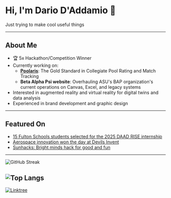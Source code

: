 # Hi, I'm Dario D'Addamio 👋

Just trying to make cool useful things

---

## About Me

- 🏆 5x Hackathon/Competition Winner
- Currently working on:
  - **[Poolaris](https://poolaris.org/)**: The Gold Standard in Collegiate Pool Rating and Match Tracking
  - **Beta Alpha Psi website**: Overhauling ASU's BAP organization's current operations on Canvas, Excel, and legacy systems
- Interested in augmented reality and virtual reality for digital twins and data analysis
- Experienced in brand development and graphic design 

---

## Featured On

- [15 Fulton Schools students selected for the 2025 DAAD RISE internship](https://innercircle.engineering.asu.edu/2025/04/15-fulton-schools-students-selected-for-the-2025-daad-rise-internship/?utm_campaign=ASU_IraAFulton_Inner+Circle+newsletter+4-29-25_6966176&utm_medium=email&utm_source=ASU%20Ira%20A.%20Fulton%20Schools%20of%20Engineering_SFMCE&utm_term=ASU&utm_content=DAAD-RISE+button&ecd42=518000890&ecd73=458856573&ecd37=All%20FSE%20students%20SP%2025&ecd43=4/29/2025)
- [Aerospace innovation won the day at Devils Invent](https://innercircle.engineering.asu.edu/2024/12/aerospace-innovation-won-the-day-at-devils-invent/)
- [Sunhacks: Bright minds hack for good and fun](https://fullcircle.asu.edu/features/sunhacks-bright-minds-hack-for-good-and-fun/)

---

![GitHub Streak](https://streak-stats.demolab.com?user=dariodaddamio&theme=radical)

![Top Langs](https://github-readme-stats.vercel.app/api/top-langs/?username=dariodaddamio&layout=compact&theme=radical)
---


[![Linktree](https://img.shields.io/badge/Linktree-00C300?style=for-the-badge&logo=linktree&logoColor=white)](https://linktr.ee/dariodaddamio)

